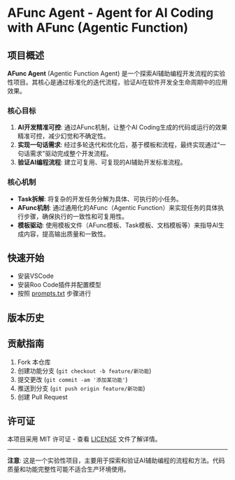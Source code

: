 # AFunc Agent - Agent for AI Coding with AFunc (Agentic Function)

## 项目概述

**AFunc Agent** (Agentic Function Agent) 是一个探索AI辅助编程开发流程的实验性项目。其核心是通过标准化的迭代流程，验证AI在软件开发全生命周期中的应用效果。

### 核心目标
1.  **AI开发精准可控**: 通过AFunc机制，让整个AI Coding生成的代码或运行的效果精准可控，减少幻觉和不确定性。
2.  **实现一句话需求**: 经过多轮迭代和优化后，基于模板和流程，最终实现通过“一句话需求”驱动完成整个开发流程。
3.  **验证AI编程流程**: 建立可复用、可复现的AI辅助开发标准流程。

### 核心机制
- **Task拆解**: 将复杂的开发任务分解为具体、可执行的小任务。
- **AFunc机制**: 通过通用化的AFunc（Agentic Function）来实现任务的具体执行步骤，确保执行的一致性和可复用性。
- **模板驱动**: 使用模板文件（AFunc模板、Task模板、文档模板等）来指导AI生成内容，提高输出质量和一致性。

## 快速开始
- 安装VSCode
- 安装Roo Code插件并配置模型
- 按照 [prompts.txt](prompts.txt) 步骤进行


## 版本历史

## 贡献指南

1. Fork 本仓库
2. 创建功能分支 (`git checkout -b feature/新功能`)
3. 提交更改 (`git commit -am '添加某功能'`)
4. 推送到分支 (`git push origin feature/新功能`)
5. 创建 Pull Request

## 许可证

本项目采用 MIT 许可证 - 查看 [LICENSE](LICENSE) 文件了解详情。

---

**注意**: 这是一个实验性项目，主要用于探索和验证AI辅助编程的流程和方法。代码质量和功能完整性可能不适合生产环境使用。